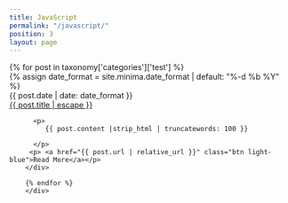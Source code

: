 ```yaml
---
title: JavaScript
permalink: "/javascript/"
position: 3
layout: page
---
```


<div class="collection">
        {% for post in taxonomy['categories']['test'] %}
        <div class="col s6 m4  collection-item hoverable">
          {% assign date_format = site.minima.date_format | default: "%-d %b %Y" %}
          <div class="">{{ post.date | date: date_format }}</div>
          <span class="title"><a class="post-link" href="{{ post.url | relative_url }}">{{ post.title | escape }}</a></span>
         
          <p>
             {{ post.content |strip_html | truncatewords: 100 }}
             
          </p>
         <p> <a href="{{ post.url | relative_url }}" class="btn light-blue">Read More</a></p>
        </div>
        
        {% endfor %}
        </div>  